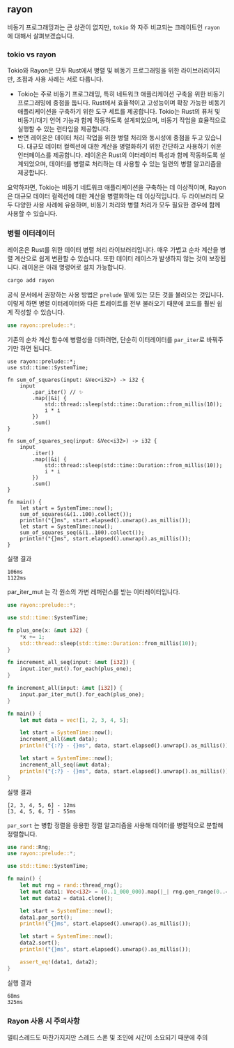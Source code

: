 ## rayon

비동기 프로그래밍과는 큰 상관이 없지만, `tokio` 와 자주 비교되는 크레이트인 `rayon` 에 대해서 살펴보겠습니다.



### tokio vs rayon

Tokio와 Rayon은 모두 Rust에서 병렬 및 비동기 프로그래밍을 위한 라이브러리이지만, 초점과 사용 사례는 서로 다릅니다.

- Tokio는 주로 비동기 프로그래밍, 특히 네트워크 애플리케이션 구축을 위한 비동기 프로그래밍에 중점을 둡니다. Rust에서 효율적이고 고성능이며 확장 가능한 비동기 애플리케이션을 구축하기 위한 도구 세트를 제공합니다. Tokio는 Rust의 퓨처 및 비동기/대기 언어 기능과 함께 작동하도록 설계되었으며, 비동기 작업을 효율적으로 실행할 수 있는 런타임을 제공합니다.
- 반면 레이온은 데이터 처리 작업을 위한 병렬 처리와 동시성에 중점을 두고 있습니다. 대규모 데이터 컬렉션에 대한 계산을 병렬화하기 위한 간단하고 사용하기 쉬운 인터페이스를 제공합니다. 레이온은 Rust의 이터레이터 특성과 함께 작동하도록 설계되었으며, 데이터를 병렬로 처리하는 데 사용할 수 있는 일련의 병렬 알고리즘을 제공합니다.

요약하자면, Tokio는 비동기 네트워크 애플리케이션을 구축하는 데 이상적이며, Rayon은 대규모 데이터 컬렉션에 대한 계산을 병렬화하는 데 이상적입니다. 두 라이브러리 모두 다양한 사용 사례에 유용하며, 비동기 처리와 병렬 처리가 모두 필요한 경우에 함께 사용할 수 있습니다.



### 병렬 이터레이터

레이온은 Rust를 위한 데이터 병렬 처리 라이브러리입니다. 매우 가볍고 순차 계산을 병렬 계산으로 쉽게 변환할 수 있습니다. 또한 데이터 레이스가 발생하지 않는 것이 보장됩니다. 레이온은 아래 명령어로 설치 가능합니다.

```bash
cargo add rayon
```

공식 문서에서 권장하는 사용 방법은 `prelude` 밑에 있는 모든 것을 불러오는 것입니다. 이렇게 하면 병렬 이터레이터와 다른 트레이트를 전부 불러오기 때문에 코드를 훨씬 쉽게 작성할 수 있습니다.

```rust
use rayon::prelude::*;
```

기존의 순차 계산 함수에 병렬성을 더하려면, 단순히 이터레이터를 `par_iter`로 바꿔주기만 하면 됩니다.

```rust,ignore
use rayon::prelude::*;
use std::time::SystemTime;

fn sum_of_squares(input: &Vec<i32>) -> i32 {
    input
        .par_iter() // ✨
        .map(|&i| {
            std::thread::sleep(std::time::Duration::from_millis(10));
            i * i
        })
        .sum()
}

fn sum_of_squares_seq(input: &Vec<i32>) -> i32 {
    input
        .iter()
        .map(|&i| {
            std::thread::sleep(std::time::Duration::from_millis(10));
            i * i
        })
        .sum()
}

fn main() {
    let start = SystemTime::now();
    sum_of_squares(&(1..100).collect());
    println!("{}ms", start.elapsed().unwrap().as_millis());
    let start = SystemTime::now();
    sum_of_squares_seq(&(1..100).collect());
    println!("{}ms", start.elapsed().unwrap().as_millis());
}

```

실행 결과

```
106ms
1122ms
```





par_iter_mut 는 각 원소의 가변 레퍼런스를 받는 이터레이터입니다.

```rust
use rayon::prelude::*;

use std::time::SystemTime;

fn plus_one(x: &mut i32) {
    *x += 1;
    std::thread::sleep(std::time::Duration::from_millis(10));
}

fn increment_all_seq(input: &mut [i32]) {
    input.iter_mut().for_each(plus_one);
}

fn increment_all(input: &mut [i32]) {
    input.par_iter_mut().for_each(plus_one);
}

fn main() {
    let mut data = vec![1, 2, 3, 4, 5];

    let start = SystemTime::now();
    increment_all(&mut data);
    println!("{:?} - {}ms", data, start.elapsed().unwrap().as_millis());

    let start = SystemTime::now();
    increment_all_seq(&mut data);
    println!("{:?} - {}ms", data, start.elapsed().unwrap().as_millis());
}

```

실행 결과

```
[2, 3, 4, 5, 6] - 12ms
[3, 4, 5, 6, 7] - 55ms
```



`par_sort` 는 병합 정렬을 응용한 정렬 알고리즘을 사용해 데이터를 병렬적으로 분할해 정렬합니다.

```rust
use rand::Rng;
use rayon::prelude::*;

use std::time::SystemTime;

fn main() {
    let mut rng = rand::thread_rng();
    let mut data1: Vec<i32> = (0..1_000_000).map(|_| rng.gen_range(0..=100)).collect();
    let mut data2 = data1.clone();

    let start = SystemTime::now();
    data1.par_sort();
    println!("{}ms", start.elapsed().unwrap().as_millis());

    let start = SystemTime::now();
    data2.sort();
    println!("{}ms", start.elapsed().unwrap().as_millis());

    assert_eq!(data1, data2);
}

```

실행 결과

```
68ms
325ms
```







### Rayon 사용 시 주의사항

멀티스레드도 마찬가지지만 스레드 스폰 및 조인에 시간이 소요되기 때문에 주의

